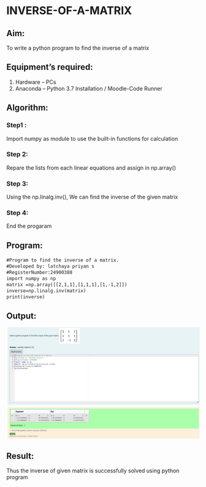 # INVERSE-OF-A-MATRIX
## Aim:
To write a python program to find the inverse of a matrix
## Equipment’s required:
1. 	Hardware – PCs
2. 	Anaconda – Python 3.7 Installation / Moodle-Code Runner
## Algorithm:
### Step1 : 
Import numpy as module to use the built-in functions for calculation
### Step 2: 
Repare the lists from each linear equations and assign in np.array()
### Step 3: 
Using the np.linalg.inv(), We can find the inverse of the given matrix
### Step 4: 
End the progaram

## Program:
```
#Program to find the inverse of a matrix.
#Developed by: latchaya priyan s
#RegisterNumber:24900388
import numpy as np
matrix =np.array([[2,1,1],[1,1,1],[1,-1,2]])
inverse=np.linalg.inv(matrix)
print(inverse)
```


## Output:

![alt text](<Screenshot 2024-12-26 135954.png>)

## Result:
Thus the inverse of given matrix is successfully solved using python program

